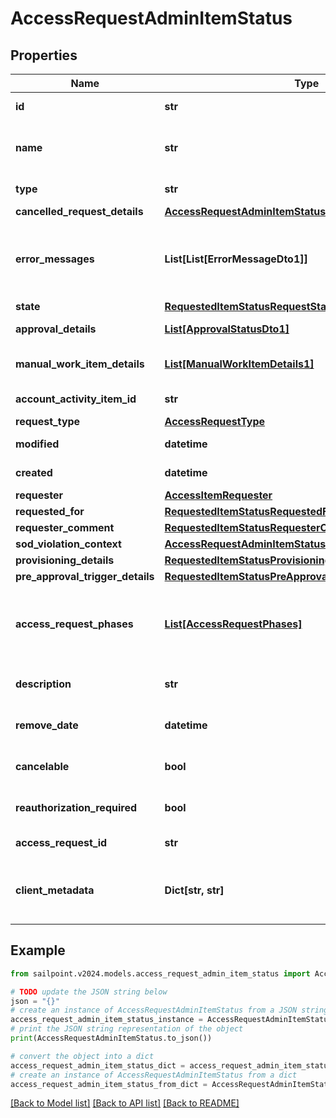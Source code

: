 # AccessRequestAdminItemStatus


## Properties

Name | Type | Description | Notes
------------ | ------------- | ------------- | -------------
**id** | **str** | ID of the access request | [optional] 
**name** | **str** | Human-readable display name of the item being requested. | [optional] 
**type** | **str** | Type of requested object. | [optional] 
**cancelled_request_details** | [**AccessRequestAdminItemStatusCancelledRequestDetails**](AccessRequestAdminItemStatusCancelledRequestDetails.md) |  | [optional] 
**error_messages** | **List[List[ErrorMessageDto1]]** | List of localized error messages, if any, encountered during the approval/provisioning process. | [optional] 
**state** | [**RequestedItemStatusRequestState**](RequestedItemStatusRequestState.md) |  | [optional] 
**approval_details** | [**List[ApprovalStatusDto1]**](ApprovalStatusDto1.md) | Approval details for each item. | [optional] 
**manual_work_item_details** | [**List[ManualWorkItemDetails1]**](ManualWorkItemDetails1.md) | Manual work items created for provisioning the item. | [optional] 
**account_activity_item_id** | **str** | Id of associated account activity item. | [optional] 
**request_type** | [**AccessRequestType**](AccessRequestType.md) |  | [optional] 
**modified** | **datetime** | When the request was last modified. | [optional] 
**created** | **datetime** | When the request was created. | [optional] 
**requester** | [**AccessItemRequester**](AccessItemRequester.md) |  | [optional] 
**requested_for** | [**RequestedItemStatusRequestedFor**](RequestedItemStatusRequestedFor.md) |  | [optional] 
**requester_comment** | [**RequestedItemStatusRequesterComment**](RequestedItemStatusRequesterComment.md) |  | [optional] 
**sod_violation_context** | [**AccessRequestAdminItemStatusSodViolationContext**](AccessRequestAdminItemStatusSodViolationContext.md) |  | [optional] 
**provisioning_details** | [**RequestedItemStatusProvisioningDetails**](RequestedItemStatusProvisioningDetails.md) |  | [optional] 
**pre_approval_trigger_details** | [**RequestedItemStatusPreApprovalTriggerDetails**](RequestedItemStatusPreApprovalTriggerDetails.md) |  | [optional] 
**access_request_phases** | [**List[AccessRequestPhases]**](AccessRequestPhases.md) | A list of Phases that the Access Request has gone through in order, to help determine the status of the request. | [optional] 
**description** | **str** | Description associated to the requested object. | [optional] 
**remove_date** | **datetime** | When the role access is scheduled for removal. | [optional] 
**cancelable** | **bool** | True if the request can be canceled. | [optional] [default to False]
**reauthorization_required** | **bool** | True if re-auth is required. | [optional] [default to False]
**access_request_id** | **str** | This is the account activity id. | [optional] 
**client_metadata** | **Dict[str, str]** | Arbitrary key-value pairs, if any were included in the corresponding access request | [optional] 

## Example

```python
from sailpoint.v2024.models.access_request_admin_item_status import AccessRequestAdminItemStatus

# TODO update the JSON string below
json = "{}"
# create an instance of AccessRequestAdminItemStatus from a JSON string
access_request_admin_item_status_instance = AccessRequestAdminItemStatus.from_json(json)
# print the JSON string representation of the object
print(AccessRequestAdminItemStatus.to_json())

# convert the object into a dict
access_request_admin_item_status_dict = access_request_admin_item_status_instance.to_dict()
# create an instance of AccessRequestAdminItemStatus from a dict
access_request_admin_item_status_from_dict = AccessRequestAdminItemStatus.from_dict(access_request_admin_item_status_dict)
```
[[Back to Model list]](../README.md#documentation-for-models) [[Back to API list]](../README.md#documentation-for-api-endpoints) [[Back to README]](../README.md)



